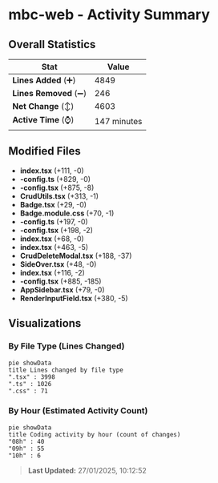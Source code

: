 # mbc-web - Activity Summary 

## Overall Statistics

| Stat                   | Value                                                             |
| ---------------------- | ----------------------------------------------------------------- |
| **Lines Added** (➕)   | 4849                                          |
| **Lines Removed** (➖) | 246                                        |
| **Net Change** (↕)    | 4603                |
| **Active Time** (⌚)   | 147 minutes |


## Modified Files
- **index.tsx** (+111, -0)
- **-config.ts** (+829, -0)
- **-config.tsx** (+875, -8)
- **CrudUtils.tsx** (+313, -1)
- **Badge.tsx** (+29, -0)
- **Badge.module.css** (+70, -1)
- **-config.ts** (+197, -0)
- **-config.tsx** (+198, -2)
- **index.tsx** (+68, -0)
- **index.tsx** (+463, -5)
- **CrudDeleteModal.tsx** (+188, -37)
- **SideOver.tsx** (+48, -0)
- **index.tsx** (+116, -2)
- **-config.tsx** (+885, -185)
- **AppSidebar.tsx** (+79, -0)
- **RenderInputField.tsx** (+380, -5)

## Visualizations

### By File Type (Lines Changed)

```mermaid
pie showData
title Lines changed by file type
".tsx" : 3998
".ts" : 1026
".css" : 71
```

### By Hour (Estimated Activity Count)

```mermaid
pie showData
title Coding activity by hour (count of changes)
"08h" : 40
"09h" : 55
"10h" : 6
```


> **Last Updated:** 27/01/2025, 10:12:52